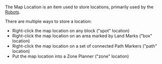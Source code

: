 The Map Location is an item used to store locations, primarily used by the [Robots](/Robotics/Robot.md).

There are multiple ways to store a location:

* Right-click the map location on any block ("spot" location)
* Right-click the map location on an area marked by Land Marks ("box" location)
* Right-click the map location on a set of connected Path Markers ("path" location)
* Put the map location into a Zone Planner ("zone" location)
